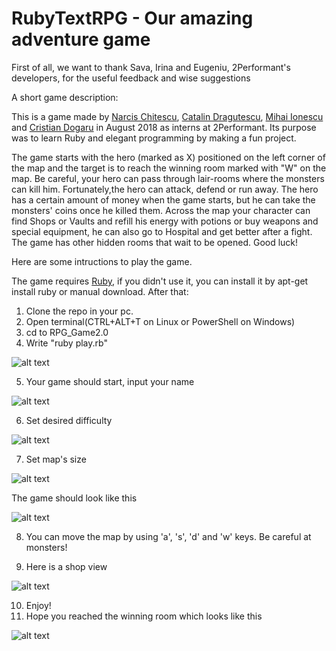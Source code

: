 # RubyTextRPG - Our amazing adventure game

First of all, we want to thank Sava, Irina and Eugeniu, 2Performant's developers, for the useful feedback and wise suggestions

A short game description:

This is a game made by [Narcis Chitescu](https://github.com/narcisgiorgianchitescu), [Catalin Dragutescu](https://github.com/catalindrg), [Mihai Ionescu](https://github.com/Mihai23I) and [Cristian Dogaru](https://github.com/Versatyl) in August 2018 as interns at 2Performant. Its purpose was to learn Ruby and elegant programming by making a fun project.

The game starts with the hero (marked as X) positioned on the left corner of the map and the target is to reach the winning room marked with "W" on the map.
Be careful, your hero can pass through lair-rooms where the monsters can kill him. Fortunately,the hero can attack, defend or run away.
The hero has a certain amount of money when the game starts, but he can take the monsters' coins once he killed them.
Across the map your character can find Shops or Vaults and refill his energy with potions or buy weapons and special equipment, he can also go to Hospital and get better after a fight.
The game has other hidden rooms that wait to be opened. Good luck!

Here are some intructions to play the game.

The game requires [Ruby](https://www.ruby-lang.org/en/), if you didn't use it, you can install it by apt-get install ruby or manual download.
After that:

1. Clone the repo in your pc.
2. Open terminal(CTRL+ALT+T on Linux or PowerShell on Windows)
3. cd to RPG_Game2.0
4. Write "ruby play.rb"

![alt text](https://github.com/narcisgiorgianchitescu/RPG_Game2.0/blob/master/utilities/photos/helper.png)

5. Your game should start, input your name

![alt text](https://github.com/narcisgiorgianchitescu/RPG_Game2.0/blob/master/utilities/photos/name.png)

6. Set desired difficulty

![alt text](https://github.com/narcisgiorgianchitescu/RPG_Game2.0/blob/master/utilities/photos/diff.png)

7. Set map's size

![alt text](https://github.com/narcisgiorgianchitescu/RPG_Game2.0/blob/master/utilities/photos/mapsize.png )

The game should look like this

![alt text](https://github.com/narcisgiorgianchitescu/RPG_Game2.0/blob/master/utilities/photos/gameview.png)

8. You can move the map by using 'a', 's', 'd' and 'w' keys. Be careful at monsters!

9. Here is a shop view

![alt text](https://github.com/narcisgiorgianchitescu/RPG_Game2.0/blob/master/utilities/photos/shop.png)

10. Enjoy!
11. Hope you reached the winning room which looks like this

![alt text](https://github.com/narcisgiorgianchitescu/RPG_Game2.0/blob/master/utilities/photos/endgame.png)
